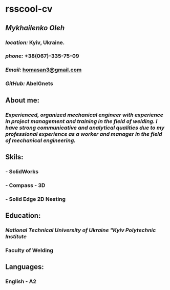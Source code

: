 # rsscool-cv

## ***Mykhailenko Oleh***

### ***location:***  Kyiv, Ukraine.
### ***phone:*** +38(067)-335-75-09
### ***Email:*** homasan3@gmail.com
### ***GitHub:*** AbelGnets

## About me:
 ### *Experienced, organized mechanical engineer with experience in project management and training in the field of welding. I have strong communicative and analytical qualities due to my professional experience as a worker and manager in the field of mechanical engineering.* 


## Skils:
### - SolidWorks
### - Compass - 3D
### - Solid Edge 2D Nesting


## Education:
### *National Technical University of Ukraine "Kyiv Polytechnic Institute*
### Faculty of Welding


## Languages:
### English - A2
